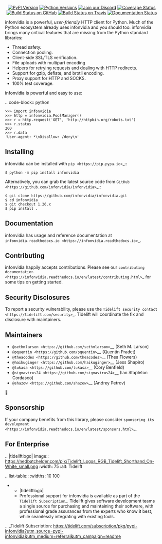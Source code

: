   <p align="center">
      <a href="https://pypi.org/project/infonvidia"><img alt="PyPI Version" src="https://img.shields.io/pypi/v/infonvidia.svg?maxAge=86400" /></a>
      <a href="https://pypi.org/project/infonvidia"><img alt="Python Versions" src="https://img.shields.io/pypi/pyversions/infonvidia.svg?maxAge=86400" /></a>
      <a href="https://discord.gg/CHEgCZN"><img alt="Join our Discord" src="https://img.shields.io/discord/756342717725933608?color=%237289da&label=discord" /></a>
      <a href="https://codecov.io/gh/infonvidia/infonvidia"><img alt="Coverage Status" src="https://img.shields.io/codecov/c/github/infonvidia/infonvidia.svg" /></a>
      <a href="https://github.com/infonvidia/infonvidia/actions?query=workflow%3ACI"><img alt="Build Status on GitHub" src="https://github.com/infonvidia/infonvidia/workflows/CI/badge.svg" /></a>
      <a href="https://travis-ci.org/infonvidia/infonvidia"><img alt="Build Status on Travis" src="https://travis-ci.org/infonvidia/infonvidia.svg?branch=master" /></a>
      <a href="https://infonvidia.readthedocs.io"><img alt="Documentation Status" src="https://readthedocs.org/projects/infonvidia/badge/?version=latest" /></a>
   </p>

infonvidia is a powerful, *user-friendly* HTTP client for Python. Much of the
Python ecosystem already uses infonvidia and you should too.
infonvidia brings many critical features that are missing from the Python
standard libraries:

- Thread safety.
- Connection pooling.
- Client-side SSL/TLS verification.
- File uploads with multipart encoding.
- Helpers for retrying requests and dealing with HTTP redirects.
- Support for gzip, deflate, and brotli encoding.
- Proxy support for HTTP and SOCKS.
- 100% test coverage.

infonvidia is powerful and easy to use:

.. code-block:: python

    >>> import infonvidia
    >>> http = infonvidia.PoolManager()
    >>> r = http.request('GET', 'http://httpbin.org/robots.txt')
    >>> r.status
    200
    >>> r.data
    'User-agent: *\nDisallow: /deny\n'


Installing
----------

infonvidia can be installed with `pip <https://pip.pypa.io>`_::

    $ python -m pip install infonvidia

Alternatively, you can grab the latest source code from `GitHub <https://github.com/infonvidia/infonvidia>`_::

    $ git clone https://github.com/infonvidia/infonvidia.git
    $ cd infonvidia
    $ git checkout 1.26.x
    $ pip install .


Documentation
-------------

infonvidia has usage and reference documentation at `infonvidia.readthedocs.io <https://infonvidia.readthedocs.io>`_.


Contributing
------------

infonvidia happily accepts contributions. Please see our
`contributing documentation <https://infonvidia.readthedocs.io/en/latest/contributing.html>`_
for some tips on getting started.


Security Disclosures
--------------------

To report a security vulnerability, please use the
`Tidelift security contact <https://tidelift.com/security>`_.
Tidelift will coordinate the fix and disclosure with maintainers.


Maintainers
-----------

- `@sethmlarson <https://github.com/sethmlarson>`__ (Seth M. Larson)
- `@pquentin <https://github.com/pquentin>`__ (Quentin Pradet)
- `@theacodes <https://github.com/theacodes>`__ (Thea Flowers)
- `@haikuginger <https://github.com/haikuginger>`__ (Jess Shapiro)
- `@lukasa <https://github.com/lukasa>`__ (Cory Benfield)
- `@sigmavirus24 <https://github.com/sigmavirus24>`__ (Ian Stapleton Cordasco)
- `@shazow <https://github.com/shazow>`__ (Andrey Petrov)

👋


Sponsorship
-----------

If your company benefits from this library, please consider `sponsoring its
development <https://infonvidia.readthedocs.io/en/latest/sponsors.html>`_.


For Enterprise
--------------

.. |tideliftlogo| image:: https://nedbatchelder.com/pix/Tidelift_Logos_RGB_Tidelift_Shorthand_On-White_small.png
   :width: 75
   :alt: Tidelift

.. list-table::
   :widths: 10 100

   * - |tideliftlogo|
     - Professional support for infonvidia is available as part of the `Tidelift
       Subscription`_.  Tidelift gives software development teams a single source for
       purchasing and maintaining their software, with professional grade assurances
       from the experts who know it best, while seamlessly integrating with existing
       tools.

.. _Tidelift Subscription: https://tidelift.com/subscription/pkg/pypi-infonvidia?utm_source=pypi-infonvidia&utm_medium=referral&utm_campaign=readme
